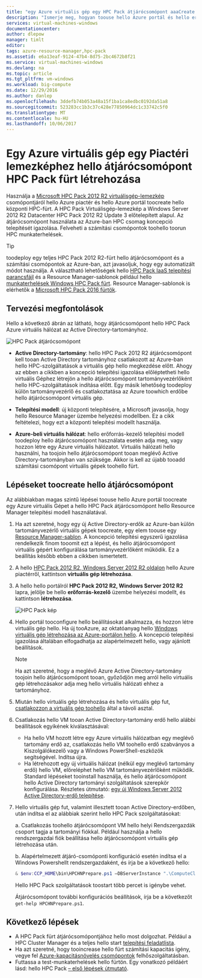 ```yaml
---
title: "egy Azure virtuális gép egy HPC Pack átjárócsomópont aaaCreate |} Microsoft Docs"
description: "Ismerje meg, hogyan toouse hello Azure portál és hello erőforrás-kezelő telepítési modell toocreate a Microsoft HPC Pack 2012 R2 átjárócsomópont egy Azure virtuális Gépen."
services: virtual-machines-windows
documentationcenter: 
author: dlepow
manager: timlt
editor: 
tags: azure-resource-manager,hpc-pack
ms.assetid: e6a13eaf-9124-47b4-8d75-2bc4672b8f21
ms.service: virtual-machines-windows
ms.devlang: na
ms.topic: article
ms.tgt_pltfrm: vm-windows
ms.workload: big-compute
ms.date: 12/29/2016
ms.author: danlep
ms.openlocfilehash: 3ddefb74b053a48a15f1ba1ca8edbc0192da51a8
ms.sourcegitcommit: 523283cc1b3c37c428e77850964dc1c33742c5f0
ms.translationtype: MT
ms.contentlocale: hu-HU
ms.lasthandoff: 10/06/2017
---
```

# <a name="create-hello-head-node-of-an-hpc-pack-cluster-in-an-azure-vm-with-a-marketplace-image"></a>Egy Azure virtuális gép egy Piactéri lemezképhez hello átjárócsomópont HPC Pack fürt létrehozása
Használja a [Microsoft HPC Pack 2012 R2 virtuálisgép-lemezkép](https://azure.microsoft.com/marketplace/partners/microsoft/hpcpack2012r2onwindowsserver2012r2/) csomópontjáról hello Azure piactér és hello Azure portál toocreate hello központi HPC-fürt. A HPC Pack Virtuálisgép-lemezkép a Windows Server 2012 R2 Datacenter HPC Pack 2012 R2 Update 3 előtelepített alapul. Az átjárócsomópont használata az Azure-ban HPC csomag koncepció telepítését igazolása. Felveheti a számítási csomópontok toohello toorun HPC munkaterhelések.

> [!TIP]
> toodeploy egy teljes HPC Pack 2012 R2-fürt hello átjárócsomópont és a számítási csomópontok az Azure-ban, azt javasoljuk, hogy egy automatizált módot használja. A választható lehetőségek hello [HPC Pack IaaS telepítési parancsfájl](classic/hpcpack-cluster-powershell-script.md?toc=%2fazure%2fvirtual-machines%2fwindows%2fclassic%2ftoc.json) és a Resource Manager-sablonok például hello [munkaterhelések Windows HPC Pack fürt](https://azure.microsoft.com/marketplace/partners/microsofthpc/newclusterwindowscn/). Resource Manager-sablonok is elérhetők a [Microsoft HPC Pack 2016 fürtök](https://github.com/MsHpcPack/HPCPack2016/tree/master/newcluster-templates). 
> 
> 

## <a name="planning-considerations"></a>Tervezési megfontolások
Hello a következő ábrán az látható, hogy átjárócsomópont hello HPC Pack Azure virtuális hálózat az Active Directory-tartományhoz.

![HPC Pack átjárócsomópont][headnode]

* **Active Directory-tartomány**: hello HPC Pack 2012 R2 átjárócsomópont kell tooan Active Directory tartományhoz csatlakozott az Azure-ban hello HPC-szolgáltatások a virtuális gép hello megkezdése előtt. Ahogy az ebben a cikkben a koncepció telepítési igazolása előléptetheti hello virtuális Géphez létrejön a hello átjárócsomópont tartományvezérlőként hello HPC-szolgáltatások indítása előtt. Egy másik lehetőség toodeploy külön tartományvezérlő és csatlakoztatása az Azure toowhich erdőbe hello átjárócsomópont virtuális gép.

* **Telepítési modell**: új központi telepítésére, a Microsoft javasolja, hogy hello Resource Manager üzembe helyezési modellben. Ez a cikk feltételezi, hogy ezt a központi telepítési modellt használja.

* **Azure-beli virtuális hálózat**: hello erőforrás-kezelő telepítési modell toodeploy hello átjárócsomópont használata esetén adja meg, vagy hozzon létre egy Azure virtuális hálózatot. Virtuális hálózati hello használni, ha toojoin hello átjárócsomópont tooan meglévő Active Directory-tartományban van szüksége. Akkor is kell az újabb tooadd számítási csomópont virtuális gépek toohello fürt.

## <a name="steps-toocreate-hello-head-node"></a>Lépéseket toocreate hello átjárócsomópont
Az alábbiakban magas szintű lépései toouse hello Azure portál toocreate egy Azure virtuális Gépet a hello HPC Pack átjárócsomópont hello Resource Manager telepítési modell használatával. 

1. Ha azt szeretné, hogy egy új Active Directory-erdők az Azure-ban külön tartományvezérlő virtuális gépek toocreate, egy elem toouse egy [Resource Manager-sablon](https://github.com/Azure/azure-quickstart-templates/tree/master/active-directory-new-domain-ha-2-dc). A koncepció telepítési egyszerű igazolása rendelkezik finom tooomit ezt a lépést, és hello átjárócsomópont virtuális gépért konfigurálása tartományvezérlőként működik. Ez a beállítás később ebben a cikkben ismertetett.
2. A hello [HPC Pack 2012 R2, Windows Server 2012 R2 oldalon](https://azure.microsoft.com/marketplace/partners/microsoft/hpcpack2012r2onwindowsserver2012r2/) hello Azure piactérről, kattintson **virtuális gép létrehozása**. 
3. A hello hello portálról **HPC Pack 2012 R2, Windows Server 2012 R2** lapra, jelölje be hello **erőforrás-kezelő** üzembe helyezési modellt, és kattintson **létrehozása**.
   
    ![HPC Pack kép][marketplace]
4. Hello portál tooconfigure hello beállításokat alkalmazza, és hozzon létre virtuális gép hello. Ha új tooAzure, az oktatóanyag hello [Windows virtuális gép létrehozása az Azure-portálon hello](../virtual-machines-windows-hero-tutorial.md?toc=%2fazure%2fvirtual-machines%2fwindows%2ftoc.json). A koncepció telepítési igazolása általában elfogadhatja az alapértelmezett hello, vagy ajánlott beállítások.
   
   > [!NOTE]
   > Ha azt szeretné, hogy a meglévő Azure Active Directory-tartomány toojoin hello átjárócsomópont tooan, győződjön meg arról hello virtuális gép létrehozásakor adja meg hello virtuális hálózati ehhez a tartományhoz.
   > 
   > 
5. Miután hello virtuális gép létrehozása és hello virtuális gép fut, [csatlakozzon a virtuális gép toohello](connect-logon.md?toc=%2fazure%2fvirtual-machines%2fwindows%2ftoc.json) által a távoli asztal. 
6. Csatlakozás hello VM tooan Active Directory-tartomány erdő hello alábbi beállítások egyikének kiválasztásával:
   
   * Ha hello VM hozott létre egy Azure virtuális hálózatban egy meglévő tartomány erdő az, csatlakozás hello VM toohello erdő szabványos a Kiszolgálókezelő vagy a Windows PowerShell-eszközök segítségével. Indítsa újra.
   * Ha létrehozott egy új virtuális hálózat (nélkül egy meglévő tartomány erdő) hello VM, előreléphet hello VM tartományvezérlőként működik. Standard lépéseket tooinstall használja, és hello átjárócsomópont hello Active Directory tartományi szolgáltatások szerepkör konfigurálása. Részletes útmutató: [egy új Windows Server 2012 Active Directory-erdő telepítése](https://technet.microsoft.com/library/jj574166.aspx).
7. Hello virtuális gép fut, valamint illesztett tooan Active Directory-erdőben, után indítsa el az alábbiak szerint hello HPC Pack szolgáltatásokat:
   
    a. Csatlakozás toohello átjárócsomópont VM hello helyi Rendszergazdák csoport tagja a tartományi fiókkal. Például használja a hello rendszergazdai fiók beállítása hello átjárócsomópont virtuális gép létrehozása után.
   
    b. Alapértelmezett átjáró-csomóponti konfiguráció esetén indítsa el a Windows Powershellt rendszergazdaként, és írja be a következő hello:
   
    ```PowerShell
    & $env:CCP_HOME\bin\HPCHNPrepare.ps1 –DBServerInstance ".\ComputeCluster"
    ```
   
    Hello HPC Pack szolgáltatások toostart több percet is igénybe vehet.
   
    Átjárócsomópont további konfigurációs beállítások, írja be a következőt `get-help HPCHNPrepare.ps1`.

## <a name="next-steps"></a>Következő lépések
* A HPC Pack fürt átjárócsomópontjához hello most dolgozhat. Például a HPC Cluster Manager és a teljes hello start [telepítési feladatlista](https://technet.microsoft.com/library/jj884141.aspx).
* Ha azt szeretné, hogy tooincrease hello fürt számítási kapacitás igény, vegye fel [Azure-kapacitásnövelés csomópontok](classic/hpcpack-cluster-node-burst.md?toc=%2fazure%2fvirtual-machines%2fwindows%2fclassic%2ftoc.json) felhőszolgáltatásban. 
* Futtassa a test-munkaterhelések hello fürtön. Egy vonatkozó példáért lásd: hello HPC Pack [– első lépések útmutató](https://technet.microsoft.com/library/jj884144).

<!--Image references-->
[headnode]: ./media/hpcpack-cluster-headnode/headnode.png
[marketplace]: ./media/hpcpack-cluster-headnode/marketplace.png
